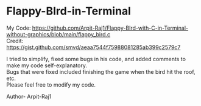 # Flappy-BIrd-in-Terminal

My Code: https://github.com/Arpit-Raj1/Flappy-BIrd-with-C-in-Terminal-without-graphics/blob/main/flappy_bird.c \
Credit: https://gist.github.com/smvd/aeaa7544f75988081285ab399c2579c7 

I tried to simplify, fixed some bugs in his code, and added comments to make my code self-explanatory. \
Bugs that were fixed included finishing the game when the bird hit the roof, etc. \
Please feel free to modify my code.

Author- Arpit-Raj1
